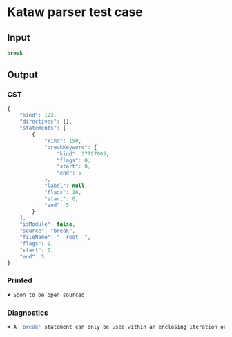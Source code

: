 # Kataw parser test case

## Input

`````js
break
`````

## Output

### CST

```javascript
{
    "kind": 122,
    "directives": [],
    "statements": [
        {
            "kind": 150,
            "breakKeyword": {
                "kind": 37757005,
                "flags": 0,
                "start": 0,
                "end": 5
            },
            "label": null,
            "flags": 16,
            "start": 0,
            "end": 5
        }
    ],
    "isModule": false,
    "source": "break",
    "fileName": "__root__",
    "flags": 0,
    "start": 0,
    "end": 5
}
```

### Printed

```javascript
✖ Soon to be open sourced
```

### Diagnostics

```javascript
✖ A 'break' statement can only be used within an enclosing iteration or switch statement. - start: 5, end: 5

```

